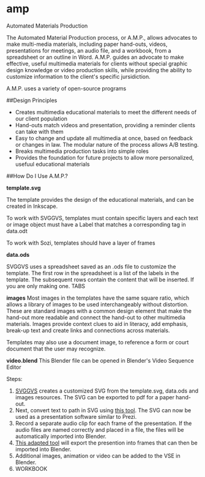 # amp
Automated Materials Production

The Automated Material Production process, or A.M.P., allows advocates to make multi-media materials, including paper hand-outs, videos, presentations for meetings, an audio file, and a workbook, from a spreadsheet or an outline in Word.  A.M.P. guides an advocate to make effective, useful multimedia materials for clients without special graphic design knowledge or video production skills, while providing the ability to customize information to the client's specific jursidiction.

A.M.P. uses a variety of open-source programs
  
##Design Principles
+ Creates multimedia educational materials to meet the different needs of our client population
+ Hand-outs match videos and presentation, providing a reminder clients can take with them
+ Easy to change and update all multimedia at once, based on feedback or changes in law.  The modular nature of the process allows A/B testing.
+ Breaks multimedia production tasks into simple roles
+ Provides the foundation for future projects to allow more personalized, usefuul educational materials

##How Do I Use A.M.P.?

__template.svg__

The template provides the design of the educational materials, and can be created in Inkscape.

To work with SVGGVS, templates must contain specific layers and each text or image object must have a Label that matches a corresponding tag in data.odt

To work with Sozi, templates should have a layer of frames

__data.ods__

SVGGVS uses a spreadsheet saved as an .ods file to customize the template.  The first row in the spreadsheet is a list of the labels in the template.  The subsequent rows contain the content that will be inserted.  If you are only making one. TABS

**images**
Most images in the templates have the same square ratio, which allows a library of images to be used interchangeably without distortion.  These are standard images with a common design element that make the hand-out more readable and connect the hand-out to other multimedia materials.  Images provide context clues to aid in literacy, add emphasis, break-up text  and create links and connections across materials.  

Templates may also use a document image, to reference a form or court document that the user may recognize.

**video.blend**
This Blender file can be opened in Blender's Video Sequence Editor

Steps:
 1. [SVGGVS](https://github.com/johnbintz/svggvs) creates a customized SVG from the template.svg, data.ods and images resources.  The SVG can be exported to pdf for a paper hand-out.
 2. Next, convert text to path in SVG using [this tool](https://github.com/senshu/Sozi/tree/master/tools/texts2paths).  The SVG can now be used as a presentation software similar to Prezi.
 3. Record a separate audio clip for each frame of the presentation.  If the audio files are named correctly and placed in a file, the files will be automatically imported into Blender.
 4. [This adapted tool](https://github.com/grytafey/Sozi-export) will export the presention into frames that can then be imported into Blender.
 5. Additional images, animation or video can be added to the VSE in Blender.
 6. WORKBOOK


